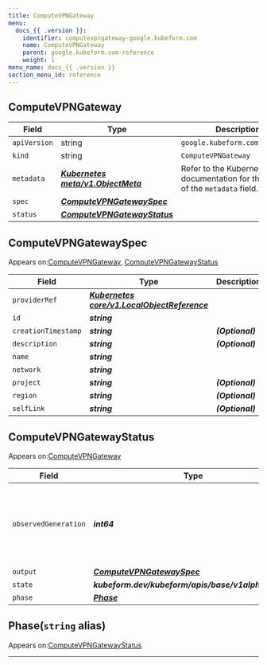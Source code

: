 ```yaml
---
title: ComputeVPNGateway
menu:
  docs_{{ .version }}:
    identifier: computevpngateway-google.kubeform.com
    name: ComputeVPNGateway
    parent: google.kubeform.com-reference
    weight: 1
menu_name: docs_{{ .version }}
section_menu_id: reference
---
```


## ComputeVPNGateway
| Field | Type | Description |
| ------ | ----- | ----------- |
| `apiVersion` | string | `google.kubeform.com/v1alpha1` |
|    `kind` | string | `ComputeVPNGateway` |
| `metadata` | ***[Kubernetes meta/v1.ObjectMeta](https://kubernetes.io/docs/reference/generated/kubernetes-api/v1.13/#objectmeta-v1-meta)***|Refer to the Kubernetes API documentation for the fields of the `metadata` field.|
| `spec` | ***[ComputeVPNGatewaySpec](#computevpngatewayspec)***||
| `status` | ***[ComputeVPNGatewayStatus](#computevpngatewaystatus)***||
## ComputeVPNGatewaySpec

Appears on:[ComputeVPNGateway](#computevpngateway), [ComputeVPNGatewayStatus](#computevpngatewaystatus)

| Field | Type | Description |
| ------ | ----- | ----------- |
| `providerRef` | ***[Kubernetes core/v1.LocalObjectReference](https://kubernetes.io/docs/reference/generated/kubernetes-api/v1.13/#localobjectreference-v1-core)***||
| `id` | ***string***||
| `creationTimestamp` | ***string***| ***(Optional)*** |
| `description` | ***string***| ***(Optional)*** |
| `name` | ***string***||
| `network` | ***string***||
| `project` | ***string***| ***(Optional)*** |
| `region` | ***string***| ***(Optional)*** |
| `selfLink` | ***string***| ***(Optional)*** |
## ComputeVPNGatewayStatus

Appears on:[ComputeVPNGateway](#computevpngateway)

| Field | Type | Description |
| ------ | ----- | ----------- |
| `observedGeneration` | ***int64***| ***(Optional)*** Resource generation, which is updated on mutation by the API Server.|
| `output` | ***[ComputeVPNGatewaySpec](#computevpngatewayspec)***| ***(Optional)*** |
| `state` | ***kubeform.dev/kubeform/apis/base/v1alpha1.State***| ***(Optional)*** |
| `phase` | ***[Phase](#phase)***| ***(Optional)*** |
## Phase(`string` alias)

Appears on:[ComputeVPNGatewayStatus](#computevpngatewaystatus)

---
